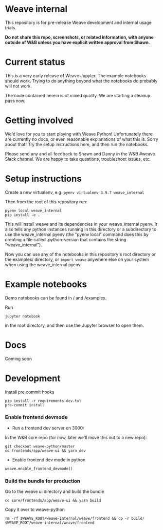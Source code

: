 # Weave internal

This repository is for pre-release Weave development and internal usage trials.

**Do not share this repo, screenshots, or related information, with anyone outside of W&B unless you have explicit written approval from Shawn.**

# Current status

This is a very early release of Weave Jupyter. The example notebooks should work. Trying to do anything beyond what the notebooks do probably will not work.

The code contained herein is of mixed quality. We are starting a cleanup pass now.

# Getting involved

We'd love for you to start playing with Weave Python! Unfortunately there are currently no docs, or even reasonable explanations of what this is. Sorry about that! Try the setup instructions here, and then run the notebooks.

Please send any and all feedback to Shawn and Danny in the W&B #weave Slack channel. We are happy to take questions, troubleshoot issues, etc.

# Setup instructions

Create a new virtualenv, e.g. `pyenv virtualenv 3.9.7 weave_internal`

Then from the root of this repository run:

```
pyenv local weave_internal
pip install -e .
```

This will install weave and its dependencies in your weave_internal pyenv. It also tells any python instances running in this directory or a subdirectory to use the weave_internal pyenv (the "pyenv local" command does this by creating a file called .python-version that contains the string "weave_internal").

Now you can use any of the notebooks in this repository's root directory or the examples/ directory, or `import weave` anywhere else on your system when using the weave_internal pyenv.

# Example notebooks

Demo notebooks can be found in / and /examples.

Run

```
jupyter notebook
```

in the root directory, and then use the Jupyter browser to open them.

# Docs

Coming soon

# Development

Install pre commit hooks

```
pip install -r requirements.dev.txt
pre-commit install
```

### Enable frontend devmode

- Run a frontend dev server on 3000:

In the W&B core repo (for now, later we'll move this out to a new repo):

```
git checkout weave-python/master
cd frontends/app/weave-ui && yarn dev
```

- Enable frontend dev mode in python

```
weave.enable_frontend_devmode()
```

### Build the bundle for production

Go to the weave ui directory and build the bundle

```
cd core/frontends/app/weave-ui && yarn build
```

Copy it over to weave-python

```
rm -rf $WEAVE_ROOT/weave-internal/weave/frontend && cp -r build/ $WEAVE_ROOT/weave-internal/weave/frontend
```
